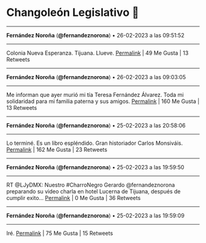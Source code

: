 # Changoleón Legislativo 🙈
*****
**Fernández Noroña** (**@fernandeznorona**) • 26-02-2023 a las 09:51:52
*****
Colonia Nueva Esperanza. Tijuana. Llueve.
[Permalink](https://twitter.com/fernandeznorona/status/1629902080382042112) | 49 Me Gusta | 13 Retweets
*****
**Fernández Noroña** (**@fernandeznorona**) • 26-02-2023 a las 09:03:05
*****
Me informan que ayer murió mi tía Teresa Fernández Álvarez.  Toda mi solidaridad para mi familia paterna y sus amigos.
[Permalink](https://twitter.com/fernandeznorona/status/1629889800940470273) | 160 Me Gusta | 13 Retweets
*****
**Fernández Noroña** (**@fernandeznorona**) • 25-02-2023 a las 20:58:06
*****
Lo terminé. Es un libro espléndido. Gran historiador Carlos Monsiváis.
[Permalink](https://twitter.com/fernandeznorona/status/1629707355196649472) | 162 Me Gusta | 23 Retweets
*****
**Fernández Noroña** (**@fernandeznorona**) • 25-02-2023 a las 19:59:50
*****
RT @LJyDMX: Nuestro #CharroNegro Gerardo @fernandeznorona preparando su video charla en hotel Lucerna de  Tijuana, después de cumplir exito…
[Permalink](https://twitter.com/fernandeznorona/status/1629692691155128320) | 0 Me Gusta | 36 Retweets
*****
**Fernández Noroña** (**@fernandeznorona**) • 25-02-2023 a las 19:59:09
*****
Iré.
[Permalink](https://twitter.com/fernandeznorona/status/1629692518261731330) | 75 Me Gusta | 15 Retweets
